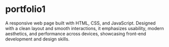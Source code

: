 # portfolio1
A responsive web page built with HTML, CSS, and JavaScript. Designed with a clean layout and smooth interactions, it emphasizes usability, modern aesthetics, and performance across devices, showcasing front-end development and design skills.

